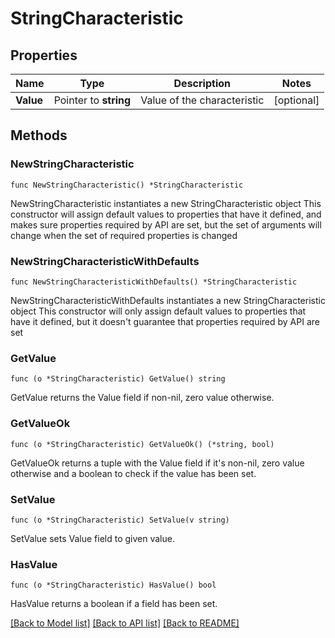 # StringCharacteristic

## Properties

Name | Type | Description | Notes
------------ | ------------- | ------------- | -------------
**Value** | Pointer to **string** | Value of the characteristic | [optional] 

## Methods

### NewStringCharacteristic

`func NewStringCharacteristic() *StringCharacteristic`

NewStringCharacteristic instantiates a new StringCharacteristic object
This constructor will assign default values to properties that have it defined,
and makes sure properties required by API are set, but the set of arguments
will change when the set of required properties is changed

### NewStringCharacteristicWithDefaults

`func NewStringCharacteristicWithDefaults() *StringCharacteristic`

NewStringCharacteristicWithDefaults instantiates a new StringCharacteristic object
This constructor will only assign default values to properties that have it defined,
but it doesn't guarantee that properties required by API are set

### GetValue

`func (o *StringCharacteristic) GetValue() string`

GetValue returns the Value field if non-nil, zero value otherwise.

### GetValueOk

`func (o *StringCharacteristic) GetValueOk() (*string, bool)`

GetValueOk returns a tuple with the Value field if it's non-nil, zero value otherwise
and a boolean to check if the value has been set.

### SetValue

`func (o *StringCharacteristic) SetValue(v string)`

SetValue sets Value field to given value.

### HasValue

`func (o *StringCharacteristic) HasValue() bool`

HasValue returns a boolean if a field has been set.


[[Back to Model list]](../README.md#documentation-for-models) [[Back to API list]](../README.md#documentation-for-api-endpoints) [[Back to README]](../README.md)



